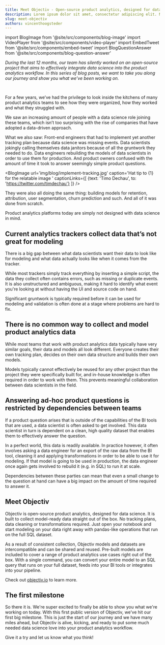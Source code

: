 ```yaml
---
title: Meet Objectiv - Open-source product analytics, designed for data science
description: Lorem ipsum dolor sit amet, consectetur adipiscing elit. Nullam faucibus sit amet dolor sed semper. Nunc faucibus tristique sapien, eu pharetra ligula pulvinar et. Aliquam ullamcorper lacus enim, in vulputate elit rutrum ut. Mauris iaculis varius erat, nec dapibus turpis lobortis eget. Cras vitae magna vitae erat volutpat tincidunt. Vestibulum eu magna eget lacus commodo eleifend sed ut lorem. Nam dapibus eros neque, non vulputate sem sodales placerat.
slug: meet-objectiv
authors: vincenthoogsteder
---
```


import BlogImage from '@site/src/components/blog-image'
import VideoPlayer from '@site/src/components/video-player'
import EmbedTweet from '@site/src/components/embed-tweet'
import BlogQuestionAnswer from '@site/src/components/blog-question-answer'


*During the last 12 months, our team has silently worked on an open-source project that aims to effectively integrate data science into the product analytics workflow. In this series of blog posts, we want to take you along our journey and show you what we’ve been working on.*

<!--truncate-->

<br />

For a few years, we’ve had the privilege to look inside the kitchens of many product analytics teams to see how they were organized, how they worked and what they struggled with.

We saw an increasing amount of people with a data science role joining these teams, which isn’t too surprising with the rise of companies that have adopted a data-driven approach.

What we also saw: Front-end engineers that had to implement yet another tracking plan because data science was missing events. Data scientists jokingly calling themselves data janitors because of all the gruntwork they needed to do. Data engineers rebuilding the models of data scientists in order to use them for production. And product owners confused with the amount of time it took to answer seemingly simple product questions.

<BlogImage url='img/blog/implement-tracking.jpg' 
  caption='Hat tip to {1} for the relatable image ' 
  captionLinks={[
    {text: 'Timo Dechau', to: 'https://twitter.com/timdechau'}
  ]} />

They were also all doing the same thing: building models for retention, attribution, user segmentation, churn prediction and such. And all of it was done from scratch.

Product analytics platforms today are simply not designed with data science in mind.

<BlogQuestionAnswer question="So, what's the problem?" answer="We believe there's a couple." />

## Current analytics trackers collect data that’s not great for modeling

There is a big gap between what data scientists want their data to look like for modeling and what data actually looks like when it comes from the tracker. 

<BlogImage url='img/blog/expectations-reality.jpg' caption='What I want from my data' />

While most trackers simply track everything by inserting a simple script, the data they collect often contains errors, such as missing or duplicate events. It is also unstructured and ambiguous, making it hard to identify what event you're looking at without having the UI and source code on hand. 

Significant gruntwork is typically required before it can be used for modeling and validation is often done at a stage where problems are hard to fix.

## There is no common way to collect and model product analytics data

While most teams that work with product analytics data typically have very similar goals, their data and models all look different. Everyone creates their own tracking plan, decides on their own data structure and builds their own models. 

Models typically cannot effectively be reused for any other project than the project they were specifically built for, and in-house knowledge is often required in order to work with them. This prevents meaningful collaboration between data scientists in the field.

## Answering ad-hoc product questions is restricted by dependencies between teams

If a product question arises that is outside of the capabilities of the BI tools that are used, a data scientist is often asked to get involved. This data scientist in turn is dependent on a clean, high quality dataset that enables them to effectively answer the question. 

In a perfect world, this data is readily available. In practice however, it often involves asking a data engineer for an export of the raw data from the BI tool, cleaning it and applying transformations in order to be able to use it for modeling. If that model is going to be used in production, the data engineer once again gets involved to rebuild it (e.g. in SQL) to run it at scale.

<EmbedTweet id="1252291581320757249" />

Dependencies between these parties can mean that even a small change to the question at hand can have a big impact on the amount of time required to answer it.

<BlogQuestionAnswer question="What are you going to do about it?" answer="Well, we've been busy." />

## Meet Objectiv 

Objectiv is open-source product analytics, designed for data science. It is built to collect model-ready data straight out of the box. No tracking plans, data cleaning or transformations required. Just open your notebook and start modeling on your data right away with pandas-like operations that run on the full SQL dataset. 

<VideoPlayer url='https://vimeo.com/670857141' id='objectiv-in-2-minutes' caption='Objectiv in 2 minutes' />

As a result of consistent collection, Objectiv models and datasets are intercompatible and can be shared and reused. Pre-built models are included to cover a range of product analytics use cases right out of the box. With a single command, you can convert your entire model to an SQL query that runs on your full dataset, feeds into your BI tools or integrates into your pipeline. 

Check out [objectiv.io](https://www.objectiv.io) to learn more.

## The first milestone

So there it is. We're super excited to finally be able to show you what we're working on today. With this first public version of Objectiv, we've hit our first big milestone. This is just the start of our journey and we have many miles ahead, but Objectiv is alive, kicking, and ready to put some much needed data science love into your product analytics workflow. 

Give it a try and let us know what you think!
